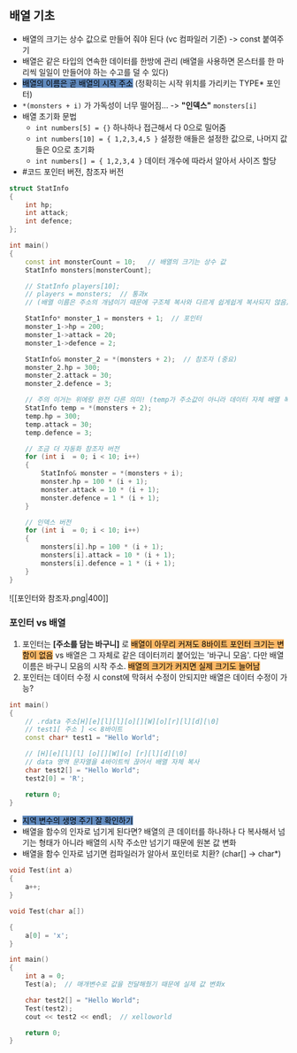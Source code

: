 ## 배열 기초
- 배열의 크기는 상수 값으로 만들어 줘야 된다 (vc 컴파일러 기준) -> const 붙여주기
- 배열은 같은 타입의 연속한 데이터를 한방에 관리 (배열을 사용하면 몬스터를 한 마리씩 일일이 만들어야 하는 수고를 덜 수 있다)
- <mark style="background: #0E4F9FA6;">배열의 이름은 곧 배열의 시작 주소</mark> (정확히는 시작 위치를 가리키는 TYPE* 포인터)
- `*(monsters + i)` 가 가독성이 너무 떨어짐... -> **"인덱스"** `monsters[i]`
- 배열 초기화 문법 
	- `int numbers[5] = {}` 하나하나 접근해서 다 0으로 밀어줌
	-  `int numbers[10] = { 1,2,3,4,5 }` 설정한 애들은 설정한 값으로, 나머지 값들은 0으로 초기화
	- `int numbers[] = { 1,2,3,4 }` 데이터 개수에 따라서 알아서 사이즈 할당
- #코드 포인터 버전, 참조자 버전

```cpp
struct StatInfo
{
	int hp;
	int attack;
	int defence;
};

int main()
{
	const int monsterCount = 10;   // 배열의 크기는 상수 값
	StatInfo monsters[monsterCount];

	// StatInfo players[10];
	// players = monsters;  // 통과x 
	// (배열 이름은 주소의 개념이기 때문에 구조체 복사와 다르게 쉽게쉽게 복사되지 않음)

	StatInfo* monster_1 = monsters + 1;  // 포인터
	monster_1->hp = 200;
	monster_1->attack = 20;
	monster_1->defence = 2;

	StatInfo& monster_2 = *(monsters + 2);  // 참조자 (중요)
	monster_2.hp = 300;
	monster_2.attack = 30;
	monster_2.defence = 3;

	// 주의 이거는 위에랑 완전 다른 의미! (temp가 주소값이 아니라 데이터 자체 배열 복사)
	StatInfo temp = *(monsters + 2);
	temp.hp = 300;
	temp.attack = 30;
	temp.defence = 3;

	// 조금 더 자동화 참조자 버전
	for (int i  = 0; i < 10; i++)
	{
		StatInfo& monster = *(monsters + i);
		monster.hp = 100 * (i + 1);
		monster.attack = 10 * (i + 1);
		monster.defence = 1 * (i + 1);
	}

	// 인덱스 버전
	for (int i  = 0; i < 10; i++)
	{
		monsters[i].hp = 100 * (i + 1);
		monsters[i].attack = 10 * (i + 1);
		monsters[i].defence = 1 * (i + 1);
	}
}
```
![[포인터와 참조자.png|400]]


### 포인터 vs 배열
1. 포인터는 **[주소를 담는 바구니]** 로 <mark style="background: #FFAB45CF;">배열이 아무리 커져도 8바이트 포인터 크기는 변함이 없음</mark> vs 배열은 그 자체로 같은 데이터끼리 붙어있는 '바구니 모음'. 다만 배열 이름은 바구니 모음의 시작 주소. <mark style="background: #FFAB45CF;">배열의 크기가 커지면 실제 크기도 늘어남</mark>
2. 포인터는 데이터 수정 시 const에 막혀서 수정이 안되지만 배열은 데이터 수정이 가능?
```cpp
int main()
{
	// .rdata 주소[H][e][l][l][o][][W][o][r][l][d][\0]
	// test1[ 주소 ] << 8바이트
	const char* test1 = "Hello World";

	// [H][e][l][l] [o][][W][o] [r][l][d][\0] 
	// data 영역 문자열을 4바이트씩 끊어서 배열 자체 복사
	char test2[] = "Hello World";
	test2[0] = 'R';

	return 0;
}
```

- <mark style="background: #0E4F9FA6;">지역 변수의 생명 주기 잘 확인하기</mark>
- 배열을 함수의 인자로 넘기게 된다면? 배열의 큰 데이터를 하나하나 다 복사해서 넘기는 형태가 아니라 배열의 시작 주소만 넘기기 때문에 원본 값 변화
- 배열을 함수 인자로 넘기면 컴파일러가 알아서 포인터로 치환? (char[] -> char*)
```cpp
void Test(int a)
{
	a++;
}

void Test(char a[])

{
	a[0] = 'x';
}

int main()
{
	int a = 0;
	Test(a);  // 매개변수로 값을 전달해줬기 때문에 실제 값 변화x

	char test2[] = "Hello World";
	Test(test2);
	cout << test2 << endl;  // xelloworld

	return 0;
}
```